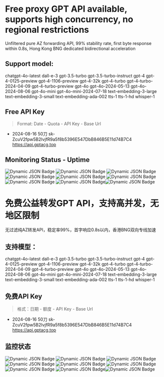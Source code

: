 # Free proxy GPT API available, supports high concurrency, no regional restrictions

Unfiltered pure AZ forwarding API, 99% stability rate, first byte response within 0.8s, Hong Kong BNG dedicated bidirectional acceleration

## Support model:

chatgpt-4o-latest dall-e-3 gpt-3.5-turbo gpt-3.5-turbo-instruct gpt-4 gpt-4-0125-preview gpt-4-1106-preview gpt-4-32k gpt-4-turbo gpt-4-turbo-2024-04-09 gpt-4-turbo-preview gpt-4o gpt-4o-2024-05-13 gpt-4o-2024-08-06 gpt-4o-mini gpt-4o-mini-2024-07-18 text-embedding-3-large text-embedding-3-small text-embedding-ada-002 tts-1 tts-1-hd whisper-1

## Free API Key

>Format: Date - Quota - API Key - Base Url

- 2024-08-16 50刀 sk-ZcuV2fpw5B2IvjfR9a5f8b5396E547DbB846B5E11d74B7C4 https://api.gptacg.top

## Monitoring Status - Uptime

<img alt="Dynamic JSON Badge"
  src="https://uptime.gptacg.com/api/badge/3/uptime?labelPrefix=gpt-3.5-turbo%E7%8A%B6%E6%80%81%EF%BC%9A"> <img
  alt="Dynamic JSON Badge"
  src="https://uptime.gptacg.com/api/badge/7/uptime?labelPrefix=gpt-4-0125-preview+%E7%8A%B6%E6%80%81%EF%BC%9A"> <img
  alt="Dynamic JSON Badge"
  src="https://uptime.gptacg.com/api/badge/2/uptime?labelPrefix=gpt-4-1106-preview+%E7%8A%B6%E6%80%81%EF%BC%9A"> <img
  alt="Dynamic JSON Badge"
  src="https://uptime.gptacg.com/api/badge/8/uptime?labelPrefix=gpt-4-turbo-2024-04-09+%E7%8A%B6%E6%80%81%EF%BC%9A">
<img alt="Dynamic JSON Badge"
  src="https://uptime.gptacg.com/api/badge/16/uptime?labelPrefix=gpt-4o-mini%E7%8A%B6%E6%80%81%EF%BC%9A"> <img
  alt="Dynamic JSON Badge"
  src="https://uptime.gptacg.com/api/badge/20/uptime?labelPrefix=gpt-4o-2024-08-06%E7%8A%B6%E6%80%81%EF%BC%9A"> <img
  alt="Dynamic JSON Badge"
  src="https://uptime.gptacg.com/api/badge/15/uptime?labelPrefix=text-embedding-3-large%E7%8A%B6%E6%80%81%EF%BC%9A">
<img alt="Dynamic JSON Badge"
  src="https://uptime.gptacg.com/api/badge/13/uptime?labelPrefix=text-embedding-ada-002%E7%8A%B6%E6%80%81%EF%BC%9A"><img
  alt="Dynamic JSON Badge"
  src="https://uptime.gptacg.com/api/badge/14/uptime?labelPrefix=text-embedding-3-small%E7%8A%B6%E6%80%81%EF%BC%9A">

# 免费公益转发GPT API，支持高并发，无地区限制

无过滤纯AZ转发API，稳定率99%，首字响应0.8s以内，香港BNG双向专线加速

## 支持模型：

chatgpt-4o-latest dall-e-3 gpt-3.5-turbo gpt-3.5-turbo-instruct gpt-4 gpt-4-0125-preview gpt-4-1106-preview gpt-4-32k gpt-4-turbo gpt-4-turbo-2024-04-09 gpt-4-turbo-preview gpt-4o gpt-4o-2024-05-13 gpt-4o-2024-08-06 gpt-4o-mini gpt-4o-mini-2024-07-18 text-embedding-3-large text-embedding-3-small text-embedding-ada-002 tts-1 tts-1-hd whisper-1

## 免费API Key

>格式：日期 - 额度 - API Key - Base Url

- 2024-08-16 50刀 sk-ZcuV2fpw5B2IvjfR9a5f8b5396E547DbB846B5E11d74B7C4 https://api.gptacg.top

## 监控状态

<img alt="Dynamic JSON Badge"
  src="https://uptime.gptacg.com/api/badge/3/uptime?labelPrefix=gpt-3.5-turbo%E7%8A%B6%E6%80%81%EF%BC%9A"> <img
  alt="Dynamic JSON Badge"
  src="https://uptime.gptacg.com/api/badge/7/uptime?labelPrefix=gpt-4-0125-preview+%E7%8A%B6%E6%80%81%EF%BC%9A"> <img
  alt="Dynamic JSON Badge"
  src="https://uptime.gptacg.com/api/badge/2/uptime?labelPrefix=gpt-4-1106-preview+%E7%8A%B6%E6%80%81%EF%BC%9A"> <img
  alt="Dynamic JSON Badge"
  src="https://uptime.gptacg.com/api/badge/8/uptime?labelPrefix=gpt-4-turbo-2024-04-09+%E7%8A%B6%E6%80%81%EF%BC%9A">
<img alt="Dynamic JSON Badge"
  src="https://uptime.gptacg.com/api/badge/16/uptime?labelPrefix=gpt-4o-mini%E7%8A%B6%E6%80%81%EF%BC%9A"> <img
  alt="Dynamic JSON Badge"
  src="https://uptime.gptacg.com/api/badge/20/uptime?labelPrefix=gpt-4o-2024-08-06%E7%8A%B6%E6%80%81%EF%BC%9A"> <img
  alt="Dynamic JSON Badge"
  src="https://uptime.gptacg.com/api/badge/15/uptime?labelPrefix=text-embedding-3-large%E7%8A%B6%E6%80%81%EF%BC%9A">
<img alt="Dynamic JSON Badge"
  src="https://uptime.gptacg.com/api/badge/13/uptime?labelPrefix=text-embedding-ada-002%E7%8A%B6%E6%80%81%EF%BC%9A"><img
  alt="Dynamic JSON Badge"
  src="https://uptime.gptacg.com/api/badge/14/uptime?labelPrefix=text-embedding-3-small%E7%8A%B6%E6%80%81%EF%BC%9A">

